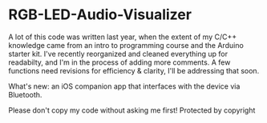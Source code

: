 # RGB-LED-Audio-Visualizer

A lot of this code was written last year, when the extent of my C/C++ knowledge came from an intro to programming course and the Arduino starter kit. I've recently reorganized and cleaned everything up for readabilty, and I'm in the process of adding more comments. A few functions need revisions for efficiency & clarity, I'll be addressing that soon.

What's new: an iOS companion app that interfaces with the device via Bluetooth.

Please don't copy my code without asking me first! Protected by copyright
